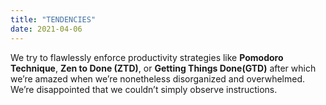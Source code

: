 ```yaml
---
title: "TENDENCIES"
date: 2021-04-06
---
```


We try to flawlessly enforce productivity strategies like **Pomodoro Technique**, **Zen to Done (ZTD)**, or
**Getting Things Done(GTD)** after which we’re amazed when we’re nonetheless disorganized and overwhelmed.
We’re disappointed that we couldn’t simply observe instructions.

